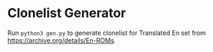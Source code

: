 # Clonelist Generator

Run `python3 gen.py` to generate clonelist for Translated En set from https://archive.org/details/En-ROMs.